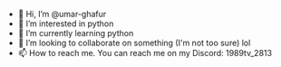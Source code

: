 - 👋 Hi, I’m @umar-ghafur
- 👀 I’m interested in python
- 🌱 I’m currently learning python
- 💞️ I’m looking to collaborate on something (I'm not too sure) lol
- 📫 How to reach me. You can reach me on my Discord: 1989tv_2813

<!---
umar-ghafur/umar-ghafur is a ✨ special ✨ repository because its `README.md` (this file) appears on your GitHub profile.
You can click the Preview link to take a look at your changes.
--->
